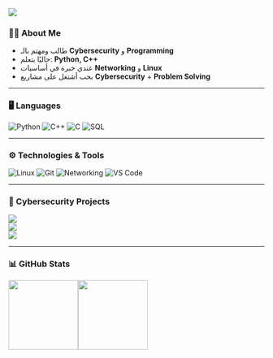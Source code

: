 [![](https://raw.githubusercontent.com/adamalston/adamalston/master/profile.gif)]()

### 👨‍💻 About Me
- طالب ومهتم بالـ **Cybersecurity** و **Programming**  
- حاليًا بتعلم: **Python, C++**  
- عندي خبرة في أساسيات **Networking** و **Linux**  
- بحب أشتغل على مشاريع **Cybersecurity** + **Problem Solving**  

---

### 🖥️ Languages
![Python](https://img.shields.io/badge/-Python-000?&logo=Python)
![C++](https://img.shields.io/badge/-C++-000?&logo=c%2b%2b&logoColor=00599C)
![C](https://img.shields.io/badge/-C-000?&logo=C)
![SQL](https://img.shields.io/badge/-SQL-000?&logo=MySQL)

---

### ⚙️ Technologies & Tools
![Linux](https://img.shields.io/badge/-Linux-000?&logo=Linux)
![Git](https://img.shields.io/badge/-Git-000?&logo=git)
![Networking](https://img.shields.io/badge/-Networking-000?&logo=cisco)
![VS Code](https://img.shields.io/badge/-VS%20Code-000?&logo=visual-studio-code)

---

### 🔐 Cybersecurity Projects
[![](https://img.shields.io/badge/-🌐%20Network%20Tools-000)](https://github.com/your-username/Network-Tools)  
[![](https://img.shields.io/badge/-💉%20SQL%20Injection-000)](https://github.com/your-username/SQL-Injection)  
[![](https://img.shields.io/badge/-🩸%20Packet%20Sniffer-000)](https://github.com/your-username/Packet-Sniffer)  

---

### 📊 GitHub Stats
<a href="#"><img height="137px" src="https://github-readme-stats.vercel.app/api?username=your-username&hide_title=true&hide_border=true&show_icons=true&include_all_commits=true&count_private=true&line_height=21&text_color=000&icon_color=000&bg_color=0,ea6161,ffc64d,fffc4d,52fa5a&theme=graywhite" /><img height="137px" src="https://github-readme-stats.vercel.app/api/top-langs/?username=your-username&hide=html&hide_title=true&hide_border=true&layout=compact&langs_count=6&text_color=000&icon_color=fff&bg_color=0,52fa5a,4dfcff,c64dff&theme=graywhite" /></a>

